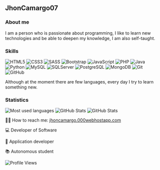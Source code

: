 ## JhonCamargo07

### About me
I am a person who is passionate about programming, I like to learn new technologies and be able to deepen my knowledge, I am also self-taught.

### Skills

![HTML5](https://img.shields.io/badge/HTML-%23DE4B25.svg?style=flat-square&logo=html5&logoColor=white)
![CSS3](https://img.shields.io/badge/CSS-%230174B8.svg?style=flat-square&logo=css3&logoColor=white)
![SASS](https://img.shields.io/badge/Sass-CC6699?style=flat-square&logo=sass&logoColor=white)
![Bootstrap](https://img.shields.io/badge/Bootstrap-563D7C?style=flat-square&logo=bootstrap&logoColor=white)
![JavaScript](https://img.shields.io/badge/JavaScript-%23323330.svg?style=flat-square&logo=javascript&logoColor=%23F7DF1E)
![PHP](https://img.shields.io/badge/PHP-777BB4?style=flat-square&logo=php&logoColor=white)
![Java](https://img.shields.io/badge/Java-ED8B00?style=flat&logo=java&logoColor=white)
![Python](https://img.shields.io/badge/Python-14354C?style=flat-square&logo=python&logoColor=white)
![MySQL](https://img.shields.io/badge/MySQL-00000F?style=flat-square&logo=mysql&logoColor=white)
![SQLServer](https://img.shields.io/badge/SQL%20Sever-CC2927?style=flat-square&logo=microsoft%20sql%20server&logoColor=white)
![PostgreSQL](https://img.shields.io/badge/PostgreSQL-316192?style=flat&logo=postgresql&logoColor=white)
![MongoDB](	https://img.shields.io/badge/MongoDB-4EA94B?style=flat&logo=mongodb&logoColor=white)
![Git](https://img.shields.io/badge/-Git-%23ea4f32?logo=git&logoColor=white&style=flat-square)
![GitHub](https://img.shields.io/badge/-GitHub-%23000?logo=github&logoColor=white&style=flat-square)

Although at the moment there are few languages, every day I try to learn something new.

### Statistics

<div align="">
<img src="https://github-readme-stats.vercel.app/api/top-langs/?username=jhoncamargo07&layout=compact&theme=highcontrast&hide_border=true" width="" alt="Most used languages">
<img src="https://github-readme-streak-stats.herokuapp.com/?user=jhoncamargo07&theme=chartreuse-dark&background=000000&hide_border=true" width="" alt="GitHub Stats">
<img src="https://github-readme-stats.vercel.app/api?username=jhoncamargo07&show_icons=true&theme=highcontrast&hide_border=true" width="" alt="GitHub Stats"><br>
</div>

👨‍💻 How to reach me: <a href="https://jhoncamargo.000webhostapp.com" target="_blank">jhoncamargo.000webhostapp.com</a>  

:computer: Developer of Software  

:iphone: Application developer

📚 Autonomous student

![Profile Views](https://komarev.com/ghpvc/?username=jhoncamargo21&label=PROFILE+VIEWS)
